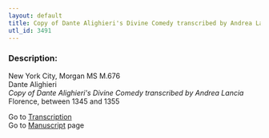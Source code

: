 ```yaml
---
layout: default
title: Copy of Dante Alighieri's Divine Comedy transcribed by Andrea Lancia
utl_id: 3491
---
```


###  Description:

New York City, Morgan MS M.676<br>
Dante Alighieri<br>
_Copy of Dante Alighieri's Divine Comedy transcribed by Andrea Lancia_<br>
Florence, between 1345 and 1355

Go to [Transcription](https://centerfordigitalhumanities.github.io/Newberry-Italian-paleography/transcription/303)<br>
Go to [Manuscript](https://centerfordigitalhumanities.github.io/Newberry-Italian-paleography/www/record.html?id=303) page <br>
